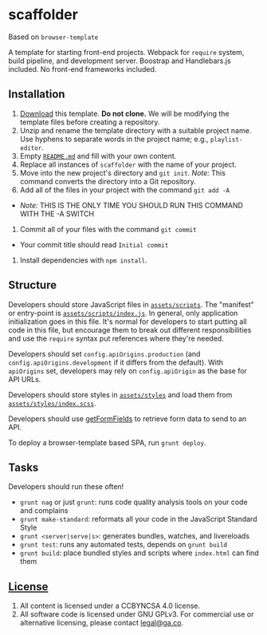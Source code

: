 # scaffolder

Based on `browser-template`

A template for starting front-end projects. Webpack for `require` system, build
pipeline, and development server. Boostrap and Handlebars.js included. No
front-end frameworks included.

## Installation

1.  [Download](../../archive/master.zip) this template. **Do not clone.** We will be modifying the template files before creating a repository.
1.  Unzip and rename the template directory with a suitable project name. Use hyphens to separate words in the project name; e.g., `playlist-editor`.
1.  Empty [`README.md`](README.md) and fill with your own content.
1.  Replace all instances of `scaffolder` with the name of your project.
1.  Move into the new project's directory and `git init`. _Note:_ This command converts the directory into a Git repository.
1.  Add all of the files in your project with the command `git add -A`
  -   *Note:* THIS IS THE ONLY TIME YOU SHOULD RUN THIS COMMAND WITH THE -A SWITCH
1.  Commit all of your files with the command `git commit`
  -   Your commit title should read `Initial commit`
1.  Install dependencies with `npm install`.

## Structure

Developers should store JavaScript files in [`assets/scripts`](assets/scripts).
The "manifest" or entry-point is
[`assets/scripts/index.js`](assets/scripts/index.js). In general, only
application initialization goes in this file. It's normal for developers to
start putting all code in this file, but encourage them to break out different
responsibilities and use the `require` syntax put references where they're
needed.

Developers should set `config.apiOrigins.production` (and `config.apiOrigins.development` if it differs from the default).  With `apiOrigins` set, developers may rely on `config.apiOrigin` as the base for API URLs.

Developers should store styles in [`assets/styles`](assets/styles) and load them from [`assets/styles/index.scss`](assets/styles/index.scss).

Developers should use [getFormFields](forms.md) to retrieve form data to send to an API.

To deploy a browser-template based SPA, run `grunt deploy`.

## Tasks

Developers should run these often!

-   `grunt nag` or just `grunt`: runs code quality analysis tools on your code
    and complains
-   `grunt make-standard`: reformats all your code in the JavaScript Standard Style
-   `grunt <server|serve|s>`: generates bundles, watches, and livereloads
-   `grunt test`: runs any automated tests, depends on `grunt build`
-   `grunt build`: place bundled styles and scripts where `index.html` can find
    them

## [License](LICENSE)

1.  All content is licensed under a CC­BY­NC­SA 4.0 license.
1.  All software code is licensed under GNU GPLv3. For commercial use or
    alternative licensing, please contact legal@ga.co.
